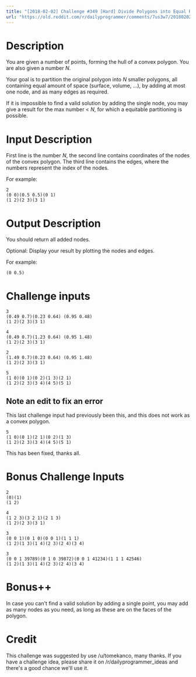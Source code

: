 ```yaml
---
title: "[2018-02-02] Challenge #349 [Hard] Divide Polygons into Equal Regions"
url: "https://old.reddit.com/r/dailyprogrammer/comments/7us3w7/20180202_challenge_349_hard_divide_polygons_into/"
---
```



# Description

You are given a number of points, forming the hull of a convex polygon.  You are also given a number _N_. 

Your goal is to partition the original polygon into _N_ smaller polygons,  all containing equal amount of space (surface, volume, ...), by adding at most one node, and as many edges as required.

If it is impossible to find a valid solution by adding the single node,  you may give a result for the max number < _N_, for which a equitable partitioning is possible.

# Input Description

First line is the number _N_, the second line contains coordinates of the nodes of the convex polygon. The third line contains the edges, where the numbers represent the index of the nodes.

For example:

    2
    (0 0)(0.5 0.5)(0 1)
    (1 2)(2 3)(3 1)

# Output Description

You should return all added nodes.

Optional: Display your result by plotting the nodes and edges.

For example:

    (0 0.5)

# Challenge inputs

    3 
    (0.49 0.7)(0.23 0.64) (0.95 0.48)
    (1 2)(2 3)(3 1)

    4 
    (0.49 0.7)(1.23 0.64) (0.95 1.48)
    (1 2)(2 3)(3 1)

    2 
    (1.49 0.7)(0.23 0.64) (0.95 1.48)
    (1 2)(2 3)(3 1)

    5
    (1 0)(0 1)(0 2)(1 3)(2 1)
    (1 2)(2 3)(3 4)(4 5)(5 1)

## Note an edit to fix an error

This last challenge input had previously been this, and this does not work as a convex polygon.

    5
    (1 0)(0 1)(2 1)(0 2)(1 3)
    (1 2)(2 3)(3 4)(4 5)(5 1)

This has been fixed, thanks all. 

# Bonus Challenge Inputs

    2
    (0)(1)
    (1 2)

    4
    (1 2 3)(3 2 1)(2 1 3)
    (1 2)(2 3)(3 1)

    3
    (0 0 1)(0 1 0)(0 0 1)(1 1 1)
    (1 2)(1 3)(1 4)(2 3)(2 4)(3 4)

    3
    (0 0 1 39789)(0 1 0 39872)(0 0 1 41234)(1 1 1 42546)
    (1 2)(1 3)(1 4)(2 3)(2 4)(3 4)    

# Bonus++

In case you can't find a valid solution by adding a single point,  you may add as many nodes as you need, as long as these are on the faces of the polygon.


# Credit

This challenge was suggested by use /u/tomekanco, many thanks. If you have a challenge idea, please share it on /r/dailyprogrammer_ideas and there's a good chance we'll use it.